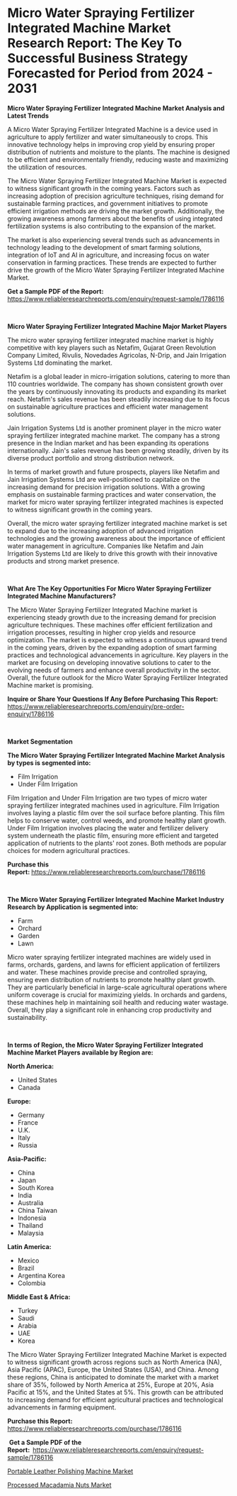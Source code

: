 <p><h1>Micro Water Spraying Fertilizer Integrated Machine Market Research Report: The Key To Successful Business Strategy Forecasted for Period from 2024 - 2031</h1></p><p><strong>Micro Water Spraying Fertilizer Integrated Machine Market Analysis and Latest Trends</strong></p>
<p><p>A Micro Water Spraying Fertilizer Integrated Machine is a device used in agriculture to apply fertilizer and water simultaneously to crops. This innovative technology helps in improving crop yield by ensuring proper distribution of nutrients and moisture to the plants. The machine is designed to be efficient and environmentally friendly, reducing waste and maximizing the utilization of resources.</p><p>The Micro Water Spraying Fertilizer Integrated Machine Market is expected to witness significant growth in the coming years. Factors such as increasing adoption of precision agriculture techniques, rising demand for sustainable farming practices, and government initiatives to promote efficient irrigation methods are driving the market growth. Additionally, the growing awareness among farmers about the benefits of using integrated fertilization systems is also contributing to the expansion of the market.</p><p>The market is also experiencing several trends such as advancements in technology leading to the development of smart farming solutions, integration of IoT and AI in agriculture, and increasing focus on water conservation in farming practices. These trends are expected to further drive the growth of the Micro Water Spraying Fertilizer Integrated Machine Market.</p></p>
<p><strong>Get a Sample PDF of the Report:&nbsp;</strong> <a href="https://www.reliableresearchreports.com/enquiry/request-sample/1786116">https://www.reliableresearchreports.com/enquiry/request-sample/1786116</a></p>
<p>&nbsp;</p>
<p><strong>Micro Water Spraying Fertilizer Integrated Machine Major Market Players</strong></p>
<p><p>The micro water spraying fertilizer integrated machine market is highly competitive with key players such as Netafim, Gujarat Green Revolution Company Limited, Rivulis, Novedades Agricolas, N-Drip, and Jain Irrigation Systems Ltd dominating the market.</p><p>Netafim is a global leader in micro-irrigation solutions, catering to more than 110 countries worldwide. The company has shown consistent growth over the years by continuously innovating its products and expanding its market reach. Netafim's sales revenue has been steadily increasing due to its focus on sustainable agriculture practices and efficient water management solutions.</p><p>Jain Irrigation Systems Ltd is another prominent player in the micro water spraying fertilizer integrated machine market. The company has a strong presence in the Indian market and has been expanding its operations internationally. Jain's sales revenue has been growing steadily, driven by its diverse product portfolio and strong distribution network.</p><p>In terms of market growth and future prospects, players like Netafim and Jain Irrigation Systems Ltd are well-positioned to capitalize on the increasing demand for precision irrigation solutions. With a growing emphasis on sustainable farming practices and water conservation, the market for micro water spraying fertilizer integrated machines is expected to witness significant growth in the coming years.</p><p>Overall, the micro water spraying fertilizer integrated machine market is set to expand due to the increasing adoption of advanced irrigation technologies and the growing awareness about the importance of efficient water management in agriculture. Companies like Netafim and Jain Irrigation Systems Ltd are likely to drive this growth with their innovative products and strong market presence.</p></p>
<p>&nbsp;</p>
<p><strong>What Are The Key Opportunities For Micro Water Spraying Fertilizer Integrated Machine Manufacturers?</strong></p>
<p><p>The Micro Water Spraying Fertilizer Integrated Machine market is experiencing steady growth due to the increasing demand for precision agriculture techniques. These machines offer efficient fertilization and irrigation processes, resulting in higher crop yields and resource optimization. The market is expected to witness a continuous upward trend in the coming years, driven by the expanding adoption of smart farming practices and technological advancements in agriculture. Key players in the market are focusing on developing innovative solutions to cater to the evolving needs of farmers and enhance overall productivity in the sector. Overall, the future outlook for the Micro Water Spraying Fertilizer Integrated Machine market is promising.</p></p>
<p><strong>Inquire or Share Your Questions If Any Before Purchasing This Report:</strong> <a href="https://www.reliableresearchreports.com/enquiry/pre-order-enquiry/1786116">https://www.reliableresearchreports.com/enquiry/pre-order-enquiry/1786116</a></p>
<p>&nbsp;</p>
<p><strong>Market Segmentation</strong></p>
<p><strong>The Micro Water Spraying Fertilizer Integrated Machine Market Analysis by types is segmented into:</strong></p>
<p><ul><li>Film Irrigation</li><li>Under Film Irrigation</li></ul></p>
<p><p>Film Irrigation and Under Film Irrigation are two types of micro water spraying fertilizer integrated machines used in agriculture. Film Irrigation involves laying a plastic film over the soil surface before planting. This film helps to conserve water, control weeds, and promote healthy plant growth. Under Film Irrigation involves placing the water and fertilizer delivery system underneath the plastic film, ensuring more efficient and targeted application of nutrients to the plants' root zones. Both methods are popular choices for modern agricultural practices.</p></p>
<p><strong>Purchase this Report:&nbsp;</strong><a href="https://www.reliableresearchreports.com/purchase/1786116">https://www.reliableresearchreports.com/purchase/1786116</a></p>
<p>&nbsp;</p>
<p><strong>The Micro Water Spraying Fertilizer Integrated Machine Market Industry Research by Application is segmented into:</strong></p>
<p><ul><li>Farm</li><li>Orchard</li><li>Garden</li><li>Lawn</li></ul></p>
<p><p>Micro water spraying fertilizer integrated machines are widely used in farms, orchards, gardens, and lawns for efficient application of fertilizers and water. These machines provide precise and controlled spraying, ensuring even distribution of nutrients to promote healthy plant growth. They are particularly beneficial in large-scale agricultural operations where uniform coverage is crucial for maximizing yields. In orchards and gardens, these machines help in maintaining soil health and reducing water wastage. Overall, they play a significant role in enhancing crop productivity and sustainability.</p></p>
<p>&nbsp;</p>
<p><strong>In terms of Region, the Micro Water Spraying Fertilizer Integrated Machine Market Players available by Region are:</strong></p>
<p>
    <p> <strong> North America: </strong>
        <ul>
            <li>United States</li>
            <li>Canada</li>
        </ul>
        </p> 
    <p> <strong> Europe: </strong>
        <ul>
            <li>Germany</li>
            <li>France</li>
            <li>U.K.</li>
            <li>Italy</li>
            <li>Russia</li>
        </ul>
        </p> 
    <p> <strong> Asia-Pacific: </strong>
        <ul>
            <li>China</li>
            <li>Japan</li>
            <li>South Korea</li>
            <li>India</li>
            <li>Australia</li>
            <li>China Taiwan</li>
            <li>Indonesia</li>
            <li>Thailand</li>
            <li>Malaysia</li>
        </ul>
        </p> 
    <p> <strong> Latin America: </strong>
        <ul>
            <li>Mexico</li>
            <li>Brazil</li>
            <li>Argentina Korea</li>
            <li>Colombia</li>
        </ul>
        </p> 
    <p> <strong> Middle East & Africa: </strong>
        <ul>
            <li>Turkey</li>
            <li>Saudi</li>
            <li>Arabia</li>
            <li>UAE</li>
            <li>Korea</li>
        </ul>
    </p>
    </p>
<p><p>The Micro Water Spraying Fertilizer Integrated Machine Market is expected to witness significant growth across regions such as North America (NA), Asia Pacific (APAC), Europe, the United States (USA), and China. Among these regions, China is anticipated to dominate the market with a market share of 35%, followed by North America at 25%, Europe at 20%, Asia Pacific at 15%, and the United States at 5%. This growth can be attributed to increasing demand for efficient agricultural practices and technological advancements in farming equipment.</p></p>
<p><strong>Purchase this Report: </strong><a href="https://www.reliableresearchreports.com/purchase/1786116">https://www.reliableresearchreports.com/purchase/1786116</a></p>
<p>&nbsp;<strong>Get a Sample PDF of the Report:&nbsp;&nbsp;</strong><a href="https://www.reliableresearchreports.com/enquiry/request-sample/1786116">https://www.reliableresearchreports.com/enquiry/request-sample/1786116</a></p>
<p><strong></strong></p>
<p><p><a href="https://issuu.com/reportprime-2/docs/portable-leather-polishing-machine-market-size-203">Portable Leather Polishing Machine Market</a></p><p><a href="https://issuu.com/reportprime-2/docs/processed-macadamia-nuts-market-size-2030.pptx">Processed Macadamia Nuts Market</a></p></p>
